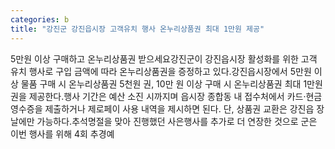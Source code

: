 ```yaml
---
categories: b
title: "강진군 강진읍시장 고객유치 행사 온누리상품권 최대 1만원 제공"
---
```

5만원 이상 구매하고 온누리상품권 받으세요강진군이 강진읍시장 활성화를 위한 고객 유치 행사로 구입 금액에 따라 온누리상품권을 증정하고 있다.강진읍시장에서 5만원 이상 물품 구매 시 온누리상품권 5천원 권, 10만 원 이상 구매 시 온누리상품권 최대 1만원 권을 제공한다.행사 기간은 예산 소진 시까지며 읍시장 종합동 내 접수처에서 카드·현금영수증을 제출하거나 제로페이 사용 내역을 제시하면 된다. 단, 상품권 교환은 강진읍 장날에만 가능하다.추석명절을 맞아 진행했던 사은행사를 추가로 더 연장한 것으로 군은 이번 행사를 위해 4회 추경예